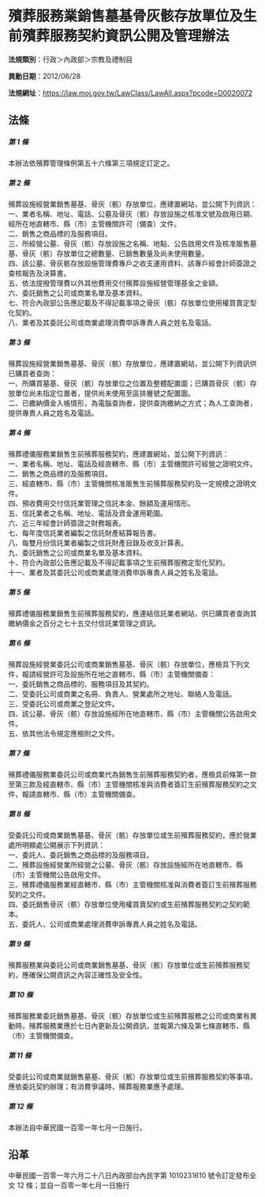 # 殯葬服務業銷售墓基骨灰骸存放單位及生前殯葬服務契約資訊公開及管理辦法

**法規類別**：行政＞內政部＞宗教及禮制目

**異動日期**：2012/06/28  

**法規網址**：https://law.moj.gov.tw/LawClass/LawAll.aspx?pcode=D0020072





## 法條
##### 第 1 條
本辦法依殯葬管理條例第五十六條第三項規定訂定之。

##### 第 2 條
殯葬設施經營業銷售墓基、骨灰（骸）存放單位，應建置網站，並公開下列資訊：  
一、業者名稱、地址、電話、公墓及骨灰（骸）存放設施之核准文號及啟用日期、經所在地直轄市、縣（市）主管機關許可（備查）文件。  
二、銷售之商品標的及服務項目。  
三、所經營公墓、骨灰（骸）存放設施之名稱、地點、公告啟用文件及核准販售墓基、骨灰（骸）存放單位之總數量、已銷售數量及尚未使用數量。  
四、該公墓、骨灰骸存放設施管理費專戶之收支運用資料、該專戶經會計師簽證之查核報告及決算書。  
五、依法提撥管理費以外其他費用交付殯葬設施經營管理基金之金額。  
六、委託銷售之公司或商業名單及基本資料。  
七、符合內政部公告應記載及不得記載事項之骨灰（骸）存放單位使用權買賣定型化契約。  
八、業者及其委託公司或商業處理消費申訴專責人員之姓名及電話。

##### 第 3 條
殯葬設施經營業銷售墓基、骨灰（骸）存放單位，應建置網站，並公開下列資訊供已購買者查詢：  
一、所購買墓基、骨灰（骸）存放單位之位置及整體配置圖；已購買骨灰（骸）存放單位尚未指定位置者，提供尚未使用至區排層號之配置圖。  
二、已繳納價金入帳情形，為電腦查詢者，提供查詢繳納之方式；為人工查詢者，提供專責人員之姓名及電話。

##### 第 4 條
殯葬禮儀服務業銷售生前殯葬服務契約，應建置網站，並公開下列資訊：  
一、業者名稱、地址、電話及經直轄市、縣（市）主管機關許可經營之證明文件。  
二、銷售之商品標的及服務項目。  
三、經直轄市、縣（市）主管機關核准販售生前殯葬服務契約及一定規模之證明文件。  
四、預收費用交付信託業管理之信託本金、餘額及運用情形。  
五、信託業者之名稱、地址、電話及資金運用範圍。  
六、近三年經會計師簽證之財務報表。  
七、每年度信託業者編製之信託財產結算報告書。  
八、每雙月份信託業者編製之信託財產目錄及收支計算表。  
九、委託銷售之公司或商業名單及基本資料。  
十、符合內政部公告應記載及不得記載事項之生前殯葬服務定型化契約。  
十一、業者及其委託公司或商業處理消費申訴專責人員之姓名及電話。

##### 第 5 條
殯葬禮儀服務業銷售生前殯葬服務契約，應連結信託業者網站，供已購買者查詢其繳納價金之百分之七十五交付信託業管理之資訊。

##### 第 6 條
殯葬設施經營業委託公司或商業銷售墓基、骨灰（骸）存放單位，應檢具下列文件，報請經營許可及設施所在地之直轄市、縣（市）主管機關備查：  
一、委託銷售之商品標的、服務項目及其契約。  
二、受委託公司或商業之名冊、負責人、營業處所之地址、聯絡人及電話。  
三、受委託公司或商業之登記文件。  
四、該公墓、骨灰（骸）存放設施經所在地直轄市、縣（市）主管機關公告啟用文件。  
五、依其他法令規定應檢附之文件。

##### 第 7 條
殯葬禮儀服務業委託公司或商業代為銷售生前殯葬服務契約者，應檢具前條第一款至第三款及經直轄市、縣（市）主管機關核准與消費者簽訂生前殯葬服務契約之文件，報請直轄市、縣（市）主管機關備查。

##### 第 8 條
受委託公司或商業銷售墓基、骨灰（骸）存放單位或生前殯葬服務契約，應於營業處所明顯處公開展示下列資訊：  
一、委託人、委託銷售之商品標的及服務項目。  
二、殯葬設施經營業所經營之公墓、骨灰（骸）存放設施經所在地直轄市、縣（市）主管機關公告啟用文件。  
三、殯葬禮儀服務業經直轄市、縣（市）主管機關核准與消費者簽訂生前殯葬服務契約之文件。  
四、委託銷售骨灰（骸）存放單位使用權買賣契約或生前殯葬服務契約之契約範本。  
五、委託人、公司或商業處理消費申訴專責人員之姓名及電話。

##### 第 9 條
殯葬服務業與委託公司或商業銷售墓基、骨灰（骸）存放單位或生前殯葬服務契約，應確保公開資訊之內容正確性及安全性。

##### 第 10 條
殯葬服務業委託銷售墓基、骨灰（骸）存放單位或生前殯葬服務之公司或商業有異動時，殯葬服務業應於七日內更新及公開資訊，並報第六條及第七條直轄市、縣（市）主管機關備查。

##### 第 11 條
受委託公司或商業就銷售墓基、骨灰（骸）存放單位或生前殯葬服務契約等事項，應依委託契約辦理；有消費爭議時，殯葬服務業應予處理。

##### 第 12 條
本辦法自中華民國一百零一年七月一日施行。

## 沿革
中華民國一百零一年六月二十八日內政部台內民字第 1010231610 號令訂定發布全文 12 條；並自一百零一年七月一日施行
